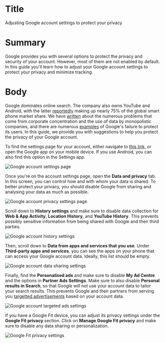 # Title #
Adjusting Google account settings to protect your privacy

# Summary #
Google provides you with several options to protect the privacy and security of your account. However, most of them are not enabled by default. In this guide you'll learn how to adjust your Google account settings to protect your privacy and minimize tracking.

# Body #
Google dominates online search. The company also owns YouTube and Android, with the latter [reportedly](https://www.macworld.co.uk/feature/iphone/iphone-vs-android-market-share-3691861/) making up nearly 75% of the global smart phone market share. We have [written](/node/2293) about the numerous problems that come from corporate concentration and the use of data by monopolistic companies, and there are numerous [examples](https://privacyinternational.org/corporateabusetimeline?tid=442) of Google's failure to protect its users. In this guide, we provide you with suggestions to help you protect the privacy of your Google account.

To find the settings page for your account, either navigate to [this link](1), or open the Google app on your mobile device. If you use Android, you can also find this option in the Settings app. 

![Google account settings page](../../images/Google/google-settings.jpg?raw=true)

Once you're on the account settings page, open the **Data and privacy** tab. In this screen, you can control how and with whom your data is shared. To better protect your privacy, you should disable Google from sharing and analysing your data as much as possible.

![Google account privacy settings page](../../images/Google/google-privacy-settings.jpg?raw=true)

Scroll down to **History settings** and make sure to disable data collection for **Web & App Activity**, **Location History**, and **YouTube History**. This prevents possibly sensitive information from being shared with Google and their third parties. 

![Google account history settings](../../images/Google/google-location-history.jpg?raw=true)

Then, scroll down to **Data from apps and services that you use**. Under **Third-party apps and services**, you can see the apps on your phone that can access your Google account data. Ideally, this list should be empty.

![Google account data sharing settings](../../images/Google/google-data-apps.jpg?raw=true)

Finally, find the **Personalised ads** and make sure to disable **My Ad Centre** and the options in **Partner Ads Settings**. Make sure to also disable **Personal results in Search**, so that Google will not use your account data to tailor your search results. This prevents Google and their partners from serving you [targetted advertisements](2) based on your account data.

![Google account targeted ads settings](../../images/Google/google-data-ads.jpg?raw=true)

If you have a Google Fit device, you can adjust its privacy settings under the **Google Fit privacy** section. Click on **Manage Google Fit privacy** and make sure to disable any data sharing or personalization.

![Google Fit privacy settings](../../images/Google/google-fit.jpg?raw=true)


[1]: https://www.google.com/account/about/
[2]: https://privacyinternational.org/learn/micro-targeting